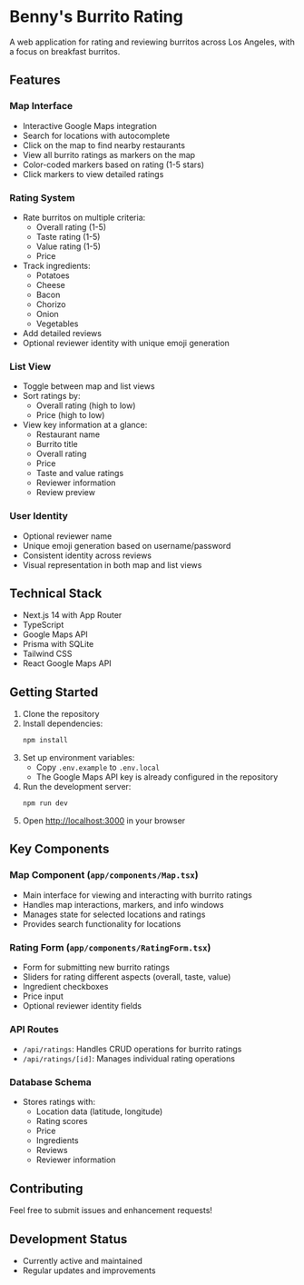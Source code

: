 # Benny's Burrito Rating

A web application for rating and reviewing burritos across Los Angeles, with a focus on breakfast burritos.

## Features

### Map Interface
- Interactive Google Maps integration
- Search for locations with autocomplete
- Click on the map to find nearby restaurants
- View all burrito ratings as markers on the map
- Color-coded markers based on rating (1-5 stars)
- Click markers to view detailed ratings

### Rating System
- Rate burritos on multiple criteria:
  - Overall rating (1-5)
  - Taste rating (1-5)
  - Value rating (1-5)
  - Price
- Track ingredients:
  - Potatoes
  - Cheese
  - Bacon
  - Chorizo
  - Onion
  - Vegetables
- Add detailed reviews
- Optional reviewer identity with unique emoji generation

### List View
- Toggle between map and list views
- Sort ratings by:
  - Overall rating (high to low)
  - Price (high to low)
- View key information at a glance:
  - Restaurant name
  - Burrito title
  - Overall rating
  - Price
  - Taste and value ratings
  - Reviewer information
  - Review preview

### User Identity
- Optional reviewer name
- Unique emoji generation based on username/password
- Consistent identity across reviews
- Visual representation in both map and list views

## Technical Stack

- Next.js 14 with App Router
- TypeScript
- Google Maps API
- Prisma with SQLite
- Tailwind CSS
- React Google Maps API

## Getting Started

1. Clone the repository
2. Install dependencies:
   ```bash
   npm install
   ```
3. Set up environment variables:
   - Copy `.env.example` to `.env.local`
   - The Google Maps API key is already configured in the repository
4. Run the development server:
   ```bash
   npm run dev
   ```
5. Open [http://localhost:3000](http://localhost:3000) in your browser

## Key Components

### Map Component (`app/components/Map.tsx`)
- Main interface for viewing and interacting with burrito ratings
- Handles map interactions, markers, and info windows
- Manages state for selected locations and ratings
- Provides search functionality for locations

### Rating Form (`app/components/RatingForm.tsx`)
- Form for submitting new burrito ratings
- Sliders for rating different aspects (overall, taste, value)
- Ingredient checkboxes
- Price input
- Optional reviewer identity fields

### API Routes
- `/api/ratings`: Handles CRUD operations for burrito ratings
- `/api/ratings/[id]`: Manages individual rating operations

### Database Schema
- Stores ratings with:
  - Location data (latitude, longitude)
  - Rating scores
  - Price
  - Ingredients
  - Reviews
  - Reviewer information

## Contributing

Feel free to submit issues and enhancement requests!

## Development Status
- Currently active and maintained
- Regular updates and improvements

